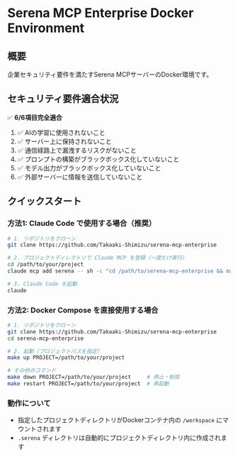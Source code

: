 # Serena MCP Enterprise Docker Environment

## 概要

企業セキュリティ要件を満たすSerena MCPサーバーのDocker環境です。

## セキュリティ要件適合状況

✅ **6/6項目完全適合**

1. ✅ AIの学習に使用されないこと
2. ✅ サーバー上に保持されないこと  
3. ✅ 通信経路上で漏洩するリスクがないこと
4. ✅ プロンプトの構築がブラックボックス化していないこと
5. ✅ モデル出力がブラックボックス化していないこと
6. ✅ 外部サーバーに情報を送信していないこと

## クイックスタート

### 方法1: Claude Code で使用する場合（推奨）

```bash
# 1. リポジトリをクローン
git clone https://github.com/Takaaki-Shimizu/serena-mcp-enterprise

# 2. プロジェクトディレクトリで Claude MCP を登録（一度だけ実行）
cd /path/to/your/project
claude mcp add serena -- sh -c "cd /path/to/serena-mcp-enterprise && make up PROJECT=/path/to/your/project > /dev/null 2>&1 && docker exec -i serena-mcp-enterprise-serena-1 serena-mcp-server --transport stdio --project /workspace"

# 3. Claude Code を起動
claude
```

### 方法2: Docker Compose を直接使用する場合

```bash
# 1. リポジトリをクローン
git clone https://github.com/Takaaki-Shimizu/serena-mcp-enterprise
cd serena-mcp-enterprise

# 2. 起動（プロジェクトパスを指定）
make up PROJECT=/path/to/your/project

# その他のコマンド
make down PROJECT=/path/to/your/project     # 停止・削除
make restart PROJECT=/path/to/your/project  # 再起動
```

### 動作について

- 指定したプロジェクトディレクトリがDockerコンテナ内の `/workspace` にマウントされます
- `.serena` ディレクトリは自動的にプロジェクトディレクトリ内に作成されます